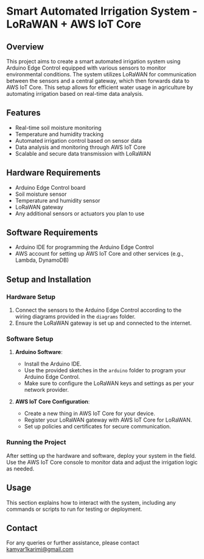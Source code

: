 # Smart Automated Irrigation System - LoRaWAN + AWS IoT Core

## Overview
This project aims to create a smart automated irrigation system using Arduino Edge Control equipped with various sensors to monitor environmental conditions. The system utilizes LoRaWAN for communication between the sensors and a central gateway, which then forwards data to AWS IoT Core. This setup allows for efficient water usage in agriculture by automating irrigation based on real-time data analysis.

## Features
- Real-time soil moisture monitoring
- Temperature and humidity tracking
- Automated irrigation control based on sensor data
- Data analysis and monitoring through AWS IoT Core
- Scalable and secure data transmission with LoRaWAN

## Hardware Requirements
- Arduino Edge Control board
- Soil moisture sensor
- Temperature and humidity sensor
- LoRaWAN gateway
- Any additional sensors or actuators you plan to use

## Software Requirements
- Arduino IDE for programming the Arduino Edge Control
- AWS account for setting up AWS IoT Core and other services (e.g., Lambda, DynamoDB)

## Setup and Installation
### Hardware Setup
1. Connect the sensors to the Arduino Edge Control according to the wiring diagrams provided in the `diagrams` folder.
2. Ensure the LoRaWAN gateway is set up and connected to the internet.

### Software Setup
1. **Arduino Software**:
   - Install the Arduino IDE.
   - Use the provided sketches in the `arduino` folder to program your Arduino Edge Control.
   - Make sure to configure the LoRaWAN keys and settings as per your network provider.

2. **AWS IoT Core Configuration**:
   - Create a new thing in AWS IoT Core for your device.
   - Register your LoRaWAN gateway with AWS IoT Core for LoRaWAN.
   - Set up policies and certificates for secure communication.

### Running the Project
After setting up the hardware and software, deploy your system in the field. Use the AWS IoT Core console to monitor data and adjust the irrigation logic as needed.

## Usage
This section explains how to interact with the system, including any commands or scripts to run for testing or deployment.

## Contact
For any queries or further assistance, please contact kamyar1karimi@gmail.com

